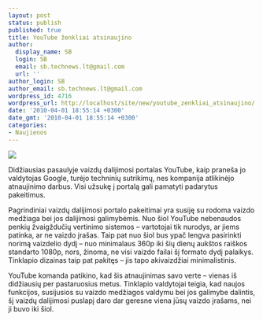 ```yaml
---
layout: post
status: publish
published: true
title: YouTube ženkliai atsinaujino
author:
  display_name: SB
  login: SB
  email: sb.technews.lt@gmail.com
  url: ''
author_login: SB
author_email: sb.technews.lt@gmail.com
wordpress_id: 4716
wordpress_url: http://localhost/site/new/youtube_zenkliai_atsinaujino/
date: '2010-04-01 18:55:14 +0300'
date_gmt: '2010-04-01 18:55:14 +0300'
categories:
- Naujienos
---
```

<div class="imgright"><img src="http://www.part.lt/img/3de3a62da35f215097a32a71427f9cee19.jpg"  /></div>
<p>Didžiausias pasaulyje vaizdų dalijimosi portalas YouTube, kaip praneša jo valdytojas Google, turėjo techninių sutrikimų, nes kompanija atlikinėjo atnaujinimo darbus. Visi užsukę į portalą gali pamatyti padarytus pakeitimus.</p>
<p>Pagrindiniai vaizdų dalijimosi portalo pakeitimai yra susiję su rodoma vaizdo medžiaga bei jos dalijimosi galimybėmis. Nuo šiol YouTube nebenaudos penkių žvaigždučių vertinimo sistemos – vartotojai tik nurodys, ar jiems patinka, ar ne vaizdo įrašas. Taip pat nuo šiol bus ypač lengva pasirinkti norimą vaizdelio dydį – nuo minimalaus 360p iki šių dienų aukštos raiškos standarto 1080p, nors, žinoma, ne visi vaizdo failai šį formato dydį palaikys. Tinklapio dizainas taip pat pakitęs – jis tapo akivaizdžiai minimalistinis.</p>
<p>YouTube komanda patikino, kad šis atnaujinimas savo verte – vienas iš didžiausių per pastaruosius metus. Tinklapio valdytojai teigia, kad naujos funkcijos, susijusios su vaizdo medžiagos valdymu bei jos galimybe dalintis, šį vaizdų dalijimosi puslapį daro dar geresne viena jūsų vaizdo įrašams, nei ji buvo iki šiol.<br /></p>
